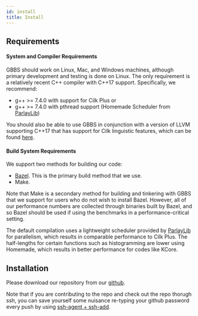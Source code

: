 ```yaml
---
id: install
title: Install
---
```


## Requirements
#### System and Compiler Requirements
GBBS should work on Linux, Mac, and Windows machines, although primary
development and testing is done on Linux. The only requirement is a
relatively recent C++ compiler with C++17 support. Specifically, we
recommend:
* g++ >= 7.4.0 with support for Cilk Plus or
* g++ >= 7.4.0 with pthread support (Homemade Scheduler from
[ParlayLib](https://github.com/cmuparlay/parlaylib))

You should also be able to use GBBS in conjunction with a version of
LLVM supporting C++17 that has support for Cilk linguistic features,
which can be found [here](http://cilk.mit.edu/).

#### Build System Requirements
We support two methods for building our code:
* [Bazel](https://docs.bazel.build/versions/master/install.html). This is the primary build method that we use.
* Make.

Note that Make is a secondary method for building and tinkering with
GBBS that we support for users who do not wish to install Bazel.
However, all of our performance numbers are collected through binaries
built by Bazel, and so Bazel should be used if using the benchmarks in
a performance-critical setting.

The default compilation uses a lightweight scheduler provided by
[ParlayLib](https://github.com/cmuparlay/parlaylib) for parallelism,
which results in comparable performance to Cilk Plus. The half-lengths
for certain functions such as histogramming are lower using Homemade,
which results in better performance for codes like KCore.


## Installation
Please download our repository from our
[github](https://www.github.com/ldhulipala/gbbs).

Note that if you are contributing to the repo and check out the repo
thorugh ssh, you can save yourself some nuisance re-typing your github
password every push by using
[ssh-agent + ssh-add](https://kb.iu.edu/d/aeww).

